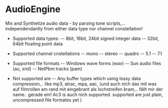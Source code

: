 # AudioEngine
Mix and Synthetize audio data - by parsing tone scripts,... independendantly from either data type nor channel constellation!

- Supported data types: 
-- 8bit, 16bit, 24bit signed integer data
-- 32bit, 64bit floating point data

- Supported channel cnstellations
-- mono
-- stereo
-- quadro
-- 5.1
-- 7.1

- Supported file formats
-- Windows wave forms (wav)
-- Sun audio files (au, snd)
-- NetPbm tracks (pam)

- Not supported are
-- Any buffer types which using lossy data compression,.. like mp3, atrac, mpa, aac, (und auch nich das mit was auf filmrollen am rand mit eingebrant als lochstreifen kram,.. fällt mir der name.. gerade ein! Ac3 is auch nich supported. supported are just plain, uncompressed file formates yet )
